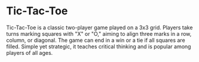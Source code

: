# Tic-Tac-Toe
Tic-Tac-Toe is a classic two-player game played on a 3x3 grid. Players take turns marking squares with "X" or "O," aiming to align three marks in a row, column, or diagonal. The game can end in a win or a tie if all squares are filled. Simple yet strategic, it teaches critical thinking and is popular among players of all ages.
